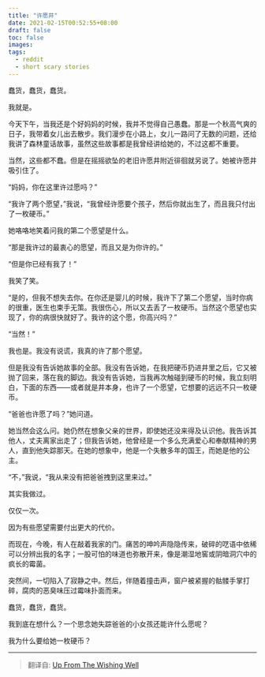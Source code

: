 ```yaml
---
title: "许愿井"
date: 2021-02-15T00:52:55+08:00
draft: false
toc: false
images:
tags: 
  - reddit
  - short scary stories
---
```


蠢货，蠢货，蠢货。

我就是。

今天下午，当我还是个好妈妈的时候，我并不觉得自己愚蠢。那是一个秋高气爽的日子，我带着女儿出去散步。我们漫步在小路上，女儿一路问了无数的问题，还给我讲了森林童话故事，虽然这些故事都是我曾经讲给她的，不过这都不重要。

当然，这些都不蠢。但是在摇摇欲坠的老旧许愿井附近徘徊就另说了。她被许愿井吸引住了。

“妈妈，你在这里许过愿吗？”

“我许了两个愿望，”我说，“我曾经许愿要个孩子，然后你就出生了，而且我只付出了一枚硬币。”

她咯咯地笑着问我的第二个愿望是什么。

“那是我许过的最衷心的愿望，而且又是为你许的。”

“但是你已经有我了！”

我笑了笑。

“是的，但我不想失去你。在你还是婴儿的时候，我许下了第二个愿望，当时你病的很重，医生也束手无策。我很伤心，所以又去丢了一枚硬币。当然这个愿望也实现了，你的病很快就好了。我许的这个愿，你高兴吗？”

“当然！”

我也是。我没有说谎，我真的许了那个愿望。

但是我没有告诉她故事的全部。我没有告诉她，在我把硬币扔进井里之后，它又被抛了回来，落在我的脚边。我没有告诉她，当我再次触碰到硬币的时候，我立刻明白，下面的东西——或者就是井本身，也许了一个愿望，它想要的远远不只一枚硬币。

“爸爸也许愿了吗？”她问道。

她当然会这么问。她仍然在想象父亲的世界，即使她还没来得及认识他。我告诉其他人，丈夫离家出走了；但我告诉她，他曾经是一个多么充满爱心和奉献精神的男人，直到他失踪那天。在她的想象中，他是一个失散多年的国王，而她是他的公主。

“不，”我说，“我从来没有把爸爸拽到这里来过。”

其实我做过。

仅仅一次。

因为有些愿望需要付出更大的代价。

而现在，今晚，有人在敲着我家的门。痛苦的呻吟声隐隐传来，破碎的呓语中依稀可以分辨出我的名字；一股可怕的味道也弥散开来，像是潮湿地窖或阴暗洞穴中的疯长的霉菌。

突然间，一切陷入了寂静之中。然后，伴随着撞击声，窗户被紧握的骷髅手掌打碎，腐肉的恶臭味压过霉味扑面而来。

蠢货，蠢货，蠢货。

我到底在想什么？一个思念她失踪爸爸的小女孩还能许什么愿呢？

我为什么要给她一枚硬币？

-------

> 翻译自: [Up From The Wishing Well](https://www.reddit.com/r/shortscarystories/comments/3qsvgh/up_from_the_wishing_well/)

